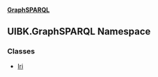 #### [GraphSPARQL](./index.md 'index')
## UIBK.GraphSPARQL Namespace
### Classes
- [Iri](./UIBK-GraphSPARQL-Iri.md 'UIBK.GraphSPARQL.Iri')
